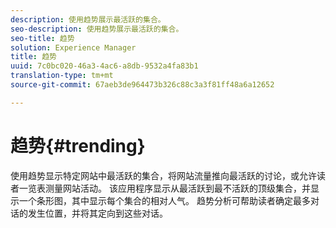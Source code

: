 ```yaml
---
description: 使用趋势展示最活跃的集合。
seo-description: 使用趋势展示最活跃的集合。
seo-title: 趋势
solution: Experience Manager
title: 趋势
uuid: 7c0bc020-46a3-4ac6-a8db-9532a4fa83b1
translation-type: tm+mt
source-git-commit: 67aeb3de964473b326c88c3a3f81ff48a6a12652

---
```



# 趋势{#trending}

使用趋势显示特定网站中最活跃的集合，将网站流量推向最活跃的讨论，或允许读者一览表测量网站活动。 该应用程序显示从最活跃到最不活跃的顶级集合，并显示一个条形图，其中显示每个集合的相对人气。 趋势分析可帮助读者确定最多对话的发生位置，并将其定向到这些对话。
